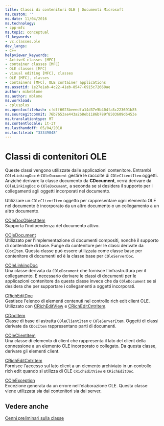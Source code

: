 ```yaml
---
title: Classi di contenitori OLE | Documenti Microsoft
ms.custom: ''
ms.date: 11/04/2016
ms.technology:
- cpp-mfc
ms.topic: conceptual
f1_keywords:
- vc.classes.ole
dev_langs:
- C++
helpviewer_keywords:
- ActiveX classes [MFC]
- container classes [MFC]
- OLE classes [MFC]
- visual editing [MFC], classes
- OLE [MFC], classes
- containers [MFC], OLE container applications
ms.assetid: 1e27e1ab-4c22-41eb-8547-6915c72668ae
author: mikeblome
ms.author: mblome
ms.workload:
- cplusplus
ms.openlocfilehash: cfdff6023beeedfa14d37e5b404fa3c223691b85
ms.sourcegitcommit: 76b7653ae443a2b8eb1186b789f8503609d6453e
ms.translationtype: MT
ms.contentlocale: it-IT
ms.lasthandoff: 05/04/2018
ms.locfileid: "33349048"
---
```

# <a name="ole-container-classes"></a>Classi di contenitori OLE
Queste classi vengono utilizzate dalle applicazioni contenitore. Entrambi `COleLinkingDoc` e `COleDocument` gestire le raccolte di `COleClientItem` oggetti. Anziché derivare la classe documento da **CDocument**, verrà derivare da `COleLinkingDoc` o `COleDocument`, a seconda se si desidera il supporto per i collegamenti agli oggetti incorporati nel documento.  
  
 Utilizzare un `COleClientItem` oggetto per rappresentare ogni elemento OLE nel documento è incorporato da un altro documento o un collegamento a un altro documento.  
  
 [COleDocObjectItem](../mfc/reference/coledocobjectitem-class.md)  
 Supporta l'indipendenza del documento attivo.  
  
 [COleDocument](../mfc/reference/coledocument-class.md)  
 Utilizzato per l'implementazione di documenti compositi, nonché il supporto di contenitore di base. Funge da contenitore per le classi derivate da `CDocItem`. Questa classe può essere utilizzata come classe base per contenitore di documenti ed è la classe base per `COleServerDoc`.  
  
 [COleLinkingDoc](../mfc/reference/colelinkingdoc-class.md)  
 Una classe derivata da `COleDocument` che fornisce l'infrastruttura per il collegamento. È necessario derivare le classi di documenti per le applicazioni contenitore da questa classe invece che da `COleDocument` se si desidera che per supportare i collegamenti a oggetti incorporati.  
  
 [CRichEditDoc](../mfc/reference/cricheditdoc-class.md)  
 Gestisce l'elenco di elementi contenuti nel controllo rich edit client OLE. Utilizzato con [CRichEditView](../mfc/reference/cricheditview-class.md) e [CRichEditCntrItem](../mfc/reference/cricheditcntritem-class.md).  
  
 [CDocItem](../mfc/reference/cdocitem-class.md)  
 Classe di base di astratta `COleClientItem` e `COleServerItem`. Oggetti di classi derivate da `CDocItem` rappresentano parti di documenti.  
  
 [COleClientItem](../mfc/reference/coleclientitem-class.md)  
 Una classe di elemento di client che rappresenta il lato del client della connessione a un elemento OLE incorporato o collegato. Da questa classe, derivare gli elementi client.  
  
 [CRichEditCntrItem](../mfc/reference/cricheditcntritem-class.md)  
 Fornisce l'accesso sul lato client a un elemento archiviato in un controllo rich edit quando si utilizza di OLE `CRichEditView` e `CRichEditDoc`.  
  
 [COleException](../mfc/reference/coleexception-class.md)  
 Eccezione generata da un errore nell'elaborazione OLE. Questa classe viene utilizzata sia dai contenitori sia dai server.  
  
## <a name="see-also"></a>Vedere anche  
 [Cenni preliminari sulla classe](../mfc/class-library-overview.md)

